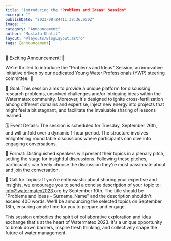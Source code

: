 ```yaml
---
title: "Introducing the "Problems and Ideas" Session"
excerpt: ""
publishDate: "2023-08-24T11:39:36.050Z"
image: ""
category: "Announcement"
author: "Mostafa Khalil"
layout: "@layouts/BlogLayout.astro"
tags: [announcement]
---
```


📢 Exciting Announcement! 🌟

We're thrilled to introduce the "Problems and Ideas" Session, an innovative initiative driven by our dedicated Young Water Professionals (YWP) steering committee. 🚀

🎯 Goal: This session aims to provide a unique platform for discussing research problems, unsolved challenges and/or intriguing ideas within the Watermatex community. Moreover, it's designed to ignite cross-fertilization among different domains and expertise, inject new energy into projects that might feel a bit stagnant, and facilitate the invaluable sharing of lessons learned.

🗓️ Event Details: The session is scheduled for Tuesday, September 26th, and will unfold over a dynamic 1-hour period. The structure involves enlightening round table discussions where participants can dive into engaging conversations.

🎤 Format: Distinguished speakers will present their topics in a plenary pitch, setting the stage for insightful discussions. Following these pitches, participants can freely choose the discussion they're most passionate about and join the conversation.

📝 Call for Topics: If you're enthusiastic about sharing your expertise and insights, we encourage you to send a concise description of your topic to: [info@watermatex2023](info@watermatex2023).org by September 10th. The title should be "Problems and ideas - Surname_Name" and the description shouldn't exceed 400 words. We'll be announcing the selected topics on September 18th, ensuring ample time for you to prepare and engage.

This session embodies the spirit of collaborative exploration and idea exchange that's at the heart of Watermatex 2023. It's a unique opportunity to break down barriers, inspire fresh thinking, and collectively shape the future of water management.